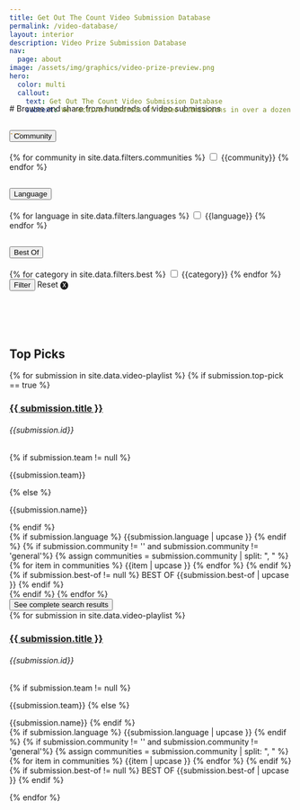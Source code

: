```yaml
---
title: Get Out The Count Video Submission Database
permalink: /video-database/
layout: interior
description: Video Prize Submission Database
nav:
  page: about
image: /assets/img/graphics/video-prize-preview.png
hero:
  color: multi
  callout:
    text: Get Out The Count Video Submission Database
    subtext: We received hundreds of video submissions in over a dozen languages from all across the United States. Search and share videos below.


---
```

<div  class="usa-section usa-content usa-grid bottom-space" markdown="1" style="margin-top:-75px; margin-bottom:100px;">
# Browse and share from hundreds of video submissions
<form id="video-filter-form">
  <div class="grid-row">
    <div class=" usa-width-one-fourth">
      <div class="usa-accordion video-filter-form">
        <h2><button class="usa-accordion-button" aria-expanded="false" aria-controls="1">
          Community
        </button></h2>
        <div id="1" class="usa-accordion-content filters-box">
          {% for community in site.data.filters.communities %}
            <input id="{{community | slugify }}" type="checkbox" name="filter-checkbox" class="filter-checkbox" value="{{community | slugify }}">
            <label for="{{community | slugify }}">{{community}}</label>
          {% endfor %}
        </div>
      </div>
    </div>
    <div class=" usa-width-one-fourth">
      <div class="usa-accordion">
        <h2><button class="usa-accordion-button" aria-expanded="false" aria-controls="2">
          Language
        </button></h2>
        <div id="2" class="usa-accordion-content filters-box">
        {% for language in site.data.filters.languages %}
          <input id="{{language | slugify }}" type="checkbox" name="filter-checkbox" class="filter-checkbox" value="{{language | slugify }}">
          <label for="{{language | slugify }}">{{language}}</label>
        {% endfor %}
        </div>
      </div>
    </div>
    <div class=" usa-width-one-fourth">
      <div class="usa-accordion">
        <h2><button class="usa-accordion-button" aria-expanded="false" aria-controls="3">
          Best Of
        </button></h2>
        <div id="3" class="usa-accordion-content filters-box">
          {% for category in site.data.filters.best %}
            <input id="{{category | slugify }}" type="checkbox" name="filter-checkbox" class="filter-checkbox" value="{{category | slugify }}">
            <label for="{{category | slugify }}">{{category}}</label>
          {% endfor %}
        </div>
      </div>
    </div>
    <div class="usa-width-one-fourth">
      <input class="filter-button" type="submit" value="Filter">
      <span id="reset-filter">Reset &#127335;</span>
    </div>
  </div>
</form>

</div>

<div class="usa-grid top-space video-grid">
  <h2> Top Picks </h2>
  {% for submission in site.data.video-playlist %}
  {% if submission.top-pick == true %}
    <div id="video-card-{{submission.id}}" class="video-div usa-width-one-third finalist-block">
      <div class="header">
        <h3><a href="{{ submission.link }}" target="_blank" class="title-link">{{ submission.title }}</a></h3>
        <h6 class="video-hidden">{{submission.id}}</h6>
        {% if submission.team != null %}
          <p class="card-text">{{submission.team}}</p>
        {% else %}
          <p class="card-text">{{submission.name}}</p>
        {% endif %}
      </div>
      <!-- {{ submission.html }} -->
      <div class="footer">
        {% if submission.language %}
          <span class="tag language-tag">{{submission.language | upcase }}</span>
        {% endif %}
        {% if submission.community != '' and submission.community != 'general'%}
          {% assign communities = submission.community | split: ", " %}
          {% for item in communities %}
            <span class="tag communities-tag">{{item | upcase }}</span>
          {% endfor %}
        {% endif %}
        {% if submission.best-of != null %}
          <span class="best-of-tag tag">BEST OF {{submission.best-of | upcase }}</span>
        {% endif %}
      </div>
    </div>
  {% endif %}
  {% endfor %}
  </div>
  <div class="usa-accordion view-more-container">
    <button class="usa-accordion-button view-more-button" aria-expanded="false" aria-controls="view-more">
      See complete search results
    </button>
    <div id="view-more" class="usa-accordion-content view-more-content">
    {% for submission in site.data.video-playlist %}
    <div id="video-card-{{submission.id}}" class="video-div video-list">
      <div>
        <div class="finalists-text">
          <h3><a href="{{ submission.link }}" target="_blank">{{ submission.title }}</a></h3>
          <h6 class="video-hidden">{{submission.id}}</h6>
          {% if submission.team != null %}
            <p>{{submission.team}}
          {% else %}
            <p>{{submission.name}}
          {% endif %}
          <br>
          {% if submission.language %}
            <span class="tag language-tag">{{submission.language | upcase }}</span>
          {% endif %}
          {% if submission.community != '' and submission.community != 'general'%}
            {% assign communities = submission.community | split: ", " %}
            {% for item in communities %}
              <span class="tag communities-tag">{{item | upcase }}</span>
            {% endfor %}
          {% endif %}
          {% if submission.best-of != null %}
            <span class="best-of-tag tag">BEST OF {{submission.best-of | upcase }}</span>
          {% endif %}
          </p>
        </div>
      </div>
    </div>
    {% endfor %}
    </div>
  </div>
